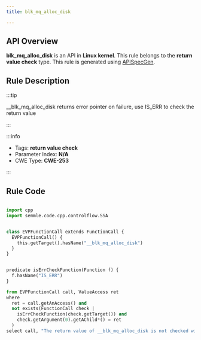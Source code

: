 ```yaml
---
title: blk_mq_alloc_disk

---
```



## API Overview
**blk_mq_alloc_disk** is an API in **Linux kernel**. This rule belongs to the **return value check** type. This rule is generated using [APISpecGen](../../tools/APISpecGen).
## Rule Description

:::tip

__blk_mq_alloc_disk returns error pointer on failure, use IS_ERR to check the return value

:::

:::info

- Tags: **return value check**
- Parameter Index: **N/A**
- CWE Type: **CWE-253**

:::

## Rule Code
```python

import cpp
import semmle.code.cpp.controlflow.SSA


class EVPFunctionCall extends FunctionCall {
  EVPFunctionCall() {
    this.getTarget().hasName("__blk_mq_alloc_disk")
  }
}


predicate isErrCheckFunction(Function f) {
  f.hasName("IS_ERR") 
}

from EVPFunctionCall call, ValueAccess ret
where
  ret = call.getAnAccess() and
  not exists(FunctionCall check |
    isErrCheckFunction(check.getTarget()) and
    check.getArgument(0).getAChild*() = ret
  )
select call, "The return value of __blk_mq_alloc_disk is not checked with IS_ERR."
    
```